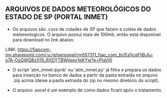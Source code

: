 ## ARQUIVOS DE DADOS METEOROLÓGICOS DO ESTADO DE SP (PORTAL INMET)

- Os arquivos são .csvs de cidades de SP que fazem a coleta de dados metereologicos. O arquivo possui mais de 100mb, então está disponível para download no link abaixo:

LINK: https://fiapcom-my.sharepoint.com/:u:/g/personal/rm557311_fiap_com_br/Ea1jcqFliBJIu-o7A-OsQWQBz019_RXDYTBWiiepv1eKYw?e=PIaVI0

- O script 'atm_inmet.ipynb' ou 'atm_inmet.py' já filtra e prepara os dados para inserção no banco de dados a partir da pasta extraída no arquivo .zip acima (deixe a pasta extraida do zip no mesmo diretório do script).

- O arquivo .excel é um exemplo de como dados ficam após o tratamento.
